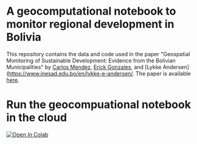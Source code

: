 # A geocomputational notebook to monitor regional development in Bolivia

This repository contains the data and code used in the paper "Geospatial Monitoring of Sustainable Development: Evidence from the Bolivian Municipalities" by [Carlos Mendez](hhttps://carlos-mendez.org), [Erick Gonzales](https://erickgonzalesrocha.wordpress.com/about/), and [Lykke Andersen](https://www.inesad.edu.bo/en/lykke-e-andersen/. The paper is available [here](https://www.overleaf.com/project/62bc6c3bbf1d90f56b4f8d48).

# Run the geocompuational notebook in the cloud

[![Open In Colab](https://colab.research.google.com/assets/colab-badge.svg)](https://colab.research.google.com/github/quarcs-lab/project2021o-notebook/blob/main/notebookColab.ipynb)

